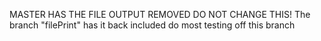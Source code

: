 MASTER HAS THE FILE OUTPUT REMOVED DO NOT CHANGE THIS! The branch "filePrint" has it back included do most testing off this branch
